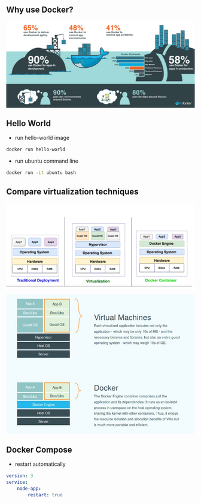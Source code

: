 

## Why use Docker?
<p align="center"><img style="display: block; width: 600px; margin: 0 auto;" src=img/2024-03-06-13-07-39.png alt="no image found"></p>

## Hello World
- run hello-world image
```bash
docker run hello-world
```
- run ubuntu command line
```bash
docker run -it ubuntu bash
```



## Compare virtualization techniques

<p align="center"><img style="display: block; width: 600px; margin: 0 auto;" src=img/2024-03-06-13-11-29.png alt="no image found"></p>

<p align="center"><img style="display: block; width: 600px; margin: 0 auto;" src=img/2024-03-06-13-58-46.png alt="no image found"></p>


## Docker Compose
- restart automatically
```yaml
version: 3
service:
    node-app:
        restart: true
```